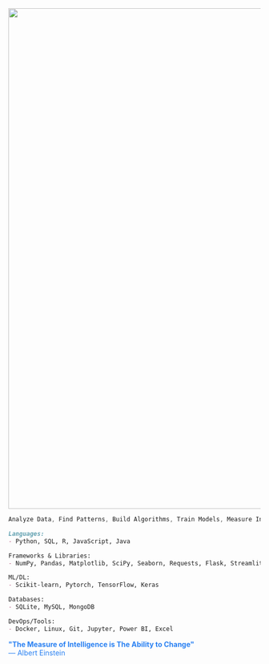 <img src="https://media.giphy.com/media/v1.Y2lkPWVjZjA1ZTQ3d3I4eTFpMXV0dGl6bTZ5b3M5cHQ1NG13NDVrODc1ajI5eGRpbDVsdyZlcD12MV9naWZzX3JlbGF0ZWQmY3Q9Zw/ihvUFD4nXzozOjVURG/giphy.gif" width="1000">

```js
Analyze Data, Find Patterns, Build Algorithms, Train Models, Measure Intelligence
```

```md
Languages:
- Python, SQL, R, JavaScript, Java

Frameworks & Libraries:
- NumPy, Pandas, Matplotlib, SciPy, Seaborn, Requests, Flask, Streamlit

ML/DL:
- Scikit-learn, Pytorch, TensorFlow, Keras

Databases:
- SQLite, MySQL, MongoDB

DevOps/Tools:
- Docker, Linux, Git, Jupyter, Power BI, Excel

```

<span style="color:#2980f2"><b>**"The Measure of Intelligence is The Ability to Change"**</b><br>
— Albert Einstein</span>
